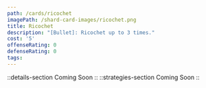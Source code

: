 ```yaml
---
path: /cards/ricochet
imagePath: /shard-card-images/ricochet.png
title: Ricochet
description: "[Bullet]: Ricochet up to 3 times."
cost: '5'
offenseRating: 0
defenseRating: 0
tags:
---
```

::details-section
Coming Soon
::
::strategies-section
Coming Soon
::